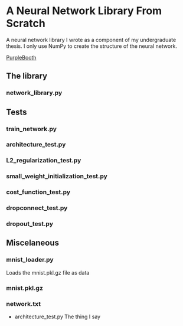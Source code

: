 # A Neural Network Library From Scratch
A neural network library I wrote as a component of my undergraduate thesis. I only use NumPy to create the structure of the neural network.


[PurpleBooth](https://github.com/PurpleBooth)
## The library 
### network_library.py

## Tests
### train_network.py

### architecture_test.py
### L2_regularization_test.py
### small_weight_initialization_test.py

### cost_function_test.py

### dropconnect_test.py

### dropout_test.py


## Miscelaneous
### mnist_loader.py
Loads the mnist.pkl.gz file as data 

### mnist.pkl.gz

### network.txt







* architecture_test.py
The thing 
  I say 
